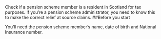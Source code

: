 
Check if a pension scheme member is a resident in Scotland for tax purposes. 
If you’re a pension scheme administrator, you need to know this to make the correct relief at source claims.
##Before you start

You’ll need the pension scheme member’s name, date of birth and National Insurance number.